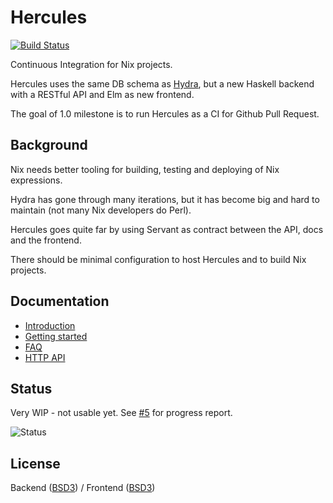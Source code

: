 # Hercules

[![Build Status](https://travis-ci.org/hercules-ci/hercules.svg?branch=master)](https://travis-ci.org/hercules-ci/hercules)

Continuous Integration for Nix projects.

Hercules uses the same DB schema as [Hydra](http://www.nixos.org/hydra/),
but a new Haskell backend with a RESTful API and Elm as new frontend.

The goal of 1.0 milestone is to run Hercules as a CI for Github Pull Request.

## Background

Nix needs better tooling for building, testing and deploying of Nix expressions.

Hydra has gone through many iterations, but it has become big and
hard to maintain (not many Nix developers do Perl).

Hercules goes quite far by using Servant as contract between the API,
docs and the frontend.

There should be minimal configuration to host Hercules and to
build Nix projects.

## Documentation

- [Introduction](http://hercules-ci.s3-website-us-west-2.amazonaws.com/)
- [Getting started](http://hercules-ci.s3-website-us-west-2.amazonaws.com/getting-started.html)
- [FAQ](http://hercules-ci.s3-website-us-west-2.amazonaws.com/faq.html)
- [HTTP API](http://hercules-ci.s3-website-us-west-2.amazonaws.com/api.html)

## Status

Very WIP - not usable yet. See [#5](https://github.com/hercules-ci/hercules/issues/5) for progress report.

![Status](https://cloud.githubusercontent.com/assets/126339/21887274/9b0eabd4-d8bf-11e6-9aeb-5f87f54e002c.png)

## License

Backend ([BSD3](backend/LICENSE)) / Frontend ([BSD3](frontend/elm-package.json))
